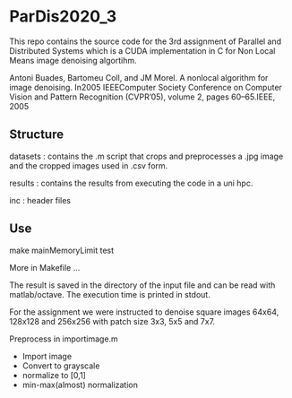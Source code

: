 # ParDis2020\_3

This repo contains the source code for the 3rd assignment of Parallel and Distributed Systems which is a CUDA implementation in C for Non Local Means image denoising algortihm.

Antoni Buades, Bartomeu Coll, and J­M Morel.  A non­local algorithm for image denoising.  In2005 IEEEComputer Society Conference on Computer Vision and Pattern Recognition (CVPR’05), volume 2, pages 60–65.IEEE, 2005

## Structure

datasets : contains the .m script that crops and preprocesses a .jpg image and the cropped images used in .csv form.

results : contains the results from executing the code in a uni hpc.

inc : header files

## Use 

make mainMemoryLimit test

More in Makefile ...

The result is saved in the directory of the input file and can be read with matlab/octave. The execution time is printed in stdout. 

For the assignment we were instructed to denoise square images 64x64, 128x128 and 256x256 with patch size 3x3, 5x5 and 7x7.

Preprocess in importimage.m

+  Import image
+  Convert to grayscale
+  normalize to [0,1]
+  min-max(almost) normalization
